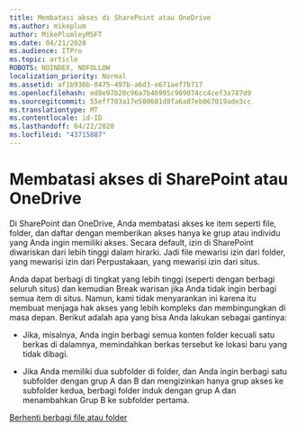 ```yaml
---
title: Membatasi akses di SharePoint atau OneDrive
ms.author: mikeplum
author: MikePlumleyMSFT
ms.date: 04/21/2020
ms.audience: ITPro
ms.topic: article
ROBOTS: NOINDEX, NOFOLLOW
localization_priority: Normal
ms.assetid: af1b936b-0475-497b-a6d3-e671aef7b717
ms.openlocfilehash: ed8e97b20c96a7b46995c969074cc4cef3a787d9
ms.sourcegitcommit: 55eff703a17e500681d8fa6a87eb067019ade3cc
ms.translationtype: MT
ms.contentlocale: id-ID
ms.lasthandoff: 04/22/2020
ms.locfileid: "43715887"
---
```

# <a name="restrict-access-in-sharepoint-or-onedrive"></a>Membatasi akses di SharePoint atau OneDrive

Di SharePoint dan OneDrive, Anda membatasi akses ke item seperti file, folder, dan daftar dengan memberikan akses hanya ke grup atau individu yang Anda ingin memiliki akses. Secara default, izin di SharePoint diwariskan dari lebih tinggi dalam hirarki. Jadi file mewarisi izin dari folder, yang mewarisi izin dari Perpustakaan, yang mewarisi izin dari situs.
  
Anda dapat berbagi di tingkat yang lebih tinggi (seperti dengan berbagi seluruh situs) dan kemudian Break warisan jika Anda tidak ingin berbagi semua item di situs. Namun, kami tidak menyarankan ini karena itu membuat menjaga hak akses yang lebih kompleks dan membingungkan di masa depan. Berikut adalah apa yang bisa Anda lakukan sebagai gantinya:
  
- Jika, misalnya, Anda ingin berbagi semua konten folder kecuali satu berkas di dalamnya, memindahkan berkas tersebut ke lokasi baru yang tidak dibagi.
    
- Jika Anda memiliki dua subfolder di folder, dan Anda ingin berbagi satu subfolder dengan grup A dan B dan mengizinkan hanya grup akses ke subfolder kedua, berbagi folder induk dengan grup A dan menambahkan Grup B ke subfolder pertama.
    
[Berhenti berbagi file atau folder](https://go.microsoft.com/fwlink/?linkid=2008861)
  

